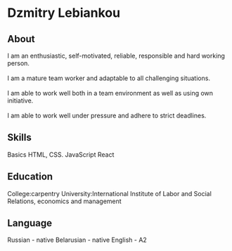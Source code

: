 # Dzmitry Lebiankou #
## About ##
I am an enthusiastic, self-motivated, reliable, responsible and hard working person.<br/>   
I am a mature team worker and adaptable to all challenging situations.<br/>  
I am able to work well both in a team environment as well as using own initiative.<br/>   
I am able to work well under pressure and adhere to strict deadlines.
## Skills ##
Basics HTML, CSS.
JavaScript
React
## Education ##
Сollege:carpentry
University:International Institute of Labor and Social Relations, economics and management
## Language ##
Russian - native
Belarusian - native
English - A2